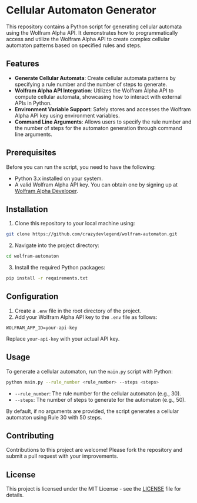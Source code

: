 # Cellular Automaton Generator

This repository contains a Python script for generating cellular automata using the Wolfram Alpha API. It demonstrates how to programmatically access and utilize the Wolfram Alpha API to create complex cellular automaton patterns based on specified rules and steps.

## Features

- **Generate Cellular Automata**: Create cellular automata patterns by specifying a rule number and the number of steps to generate.
- **Wolfram Alpha API Integration**: Utilizes the Wolfram Alpha API to compute cellular automata, showcasing how to interact with external APIs in Python.
- **Environment Variable Support**: Safely stores and accesses the Wolfram Alpha API key using environment variables.
- **Command Line Arguments**: Allows users to specify the rule number and the number of steps for the automaton generation through command line arguments.

## Prerequisites

Before you can run the script, you need to have the following:

- Python 3.x installed on your system.
- A valid Wolfram Alpha API key. You can obtain one by signing up at [Wolfram Alpha Developer](https://developer.wolframalpha.com/portal/myapps/).

## Installation

1. Clone this repository to your local machine using:
```bash
git clone https://github.com/crazydevlegend/wolfram-automaton.git
```

2. Navigate into the project directory:
```bash
cd wolfram-automaton
```

3. Install the required Python packages:
```bash
pip install -r requirements.txt
```


## Configuration

1. Create a `.env` file in the root directory of the project.
2. Add your Wolfram Alpha API key to the `.env` file as follows:

```plaintext
WOLFRAM_APP_ID=your-api-key
```

   Replace `your-api-key` with your actual API key.

## Usage

To generate a cellular automaton, run the `main.py` script with Python:
```bash
python main.py --rule_number <rule_number> --steps <steps>
```
- `--rule_number`: The rule number for the cellular automaton (e.g., 30).
- `--steps`: The number of steps to generate for the automaton (e.g., 50).

By default, if no arguments are provided, the script generates a cellular automaton using Rule 30 with 50 steps.

## Contributing

Contributions to this project are welcome! Please fork the repository and submit a pull request with your improvements.

## License

This project is licensed under the MIT License - see the [LICENSE](LICENSE) file for details.